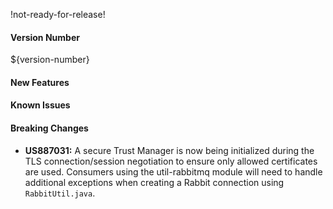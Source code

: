 !not-ready-for-release!

#### Version Number
${version-number}

#### New Features

#### Known Issues

#### Breaking Changes
- **US887031:** A secure Trust Manager is now being initialized during the TLS connection/session negotiation to ensure only allowed certificates are used. Consumers using the util-rabbitmq module will need to handle additional exceptions when creating a Rabbit connection using `RabbitUtil.java`.
